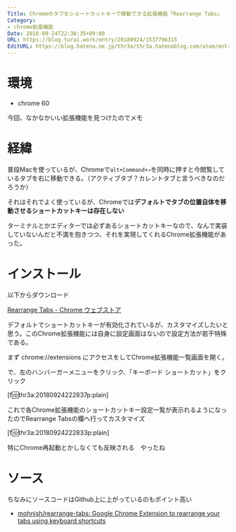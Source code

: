 ```yaml
---
Title: Chromeのタブをショートカットキーで移動できる拡張機能「Rearrange Tabs」
Category:
- chrome拡張機能
Date: 2018-09-24T22:38:35+09:00
URL: https://blog.turai.work/entry/20180924/1537796315
EditURL: https://blog.hatena.ne.jp/thr3a/thr3a.hatenablog.com/atom/entry/10257846132638773458
---
```


# 環境

- chrome 60

今回、なかなかいい拡張機能を見つけたのでメモ

# 経緯

普段Macを使っているが、Chromeで`alt+Command+→`を同時に押すと今閲覧しているタブを右に移動できる。（アクティブタブ？カレントタブと言うべきなのだろうか）

それはそれでよく使っているが、Chromeでは**デフォルトでタブの位置自体を移動させるショートカットキーは存在しない**

ターミナルとかエディターでは必ずあるショートカットキーなので、なんで実装していないんだと不満を抱きつつ、それを実現してくれるChrome拡張機能があった。

# インストール

以下からダウンロード

[Rearrange Tabs - Chrome ウェブストア](https://chrome.google.com/webstore/detail/rearrange-tabs/ccnnhhnmpoffieppjjkhdakcoejcpbga/) 

デフォルトでショートカットキーが有効化されているが、カスタマイズしたいと思う。このChrome拡張機能には自身に設定画面はないので設定方法が若干特殊である。

まず chrome://extensions にアクセスをしてChrome拡張機能一覧画面を開く。

で、左のハンバーガーメニューをクリック、「キーボード ショートカット」をクリック

[f:id:thr3a:20180924222837p:plain]

これで各Chrome拡張機能のショートカットキー設定一覧が表示れるようになったのでRearrange Tabsの欄へ行ってカスタマイズ

[f:id:thr3a:20180924222833p:plain]

特にChrome再起動とかしなくても反映される　やったね

# ソース

ちなみにソースコードはGithub上に上がっているのもポイント高い

- [mohnish/rearrange-tabs: Google Chrome Extension to rearrange your tabs using keyboard shortcuts](https://github.com/mohnish/rearrange-tabs)
